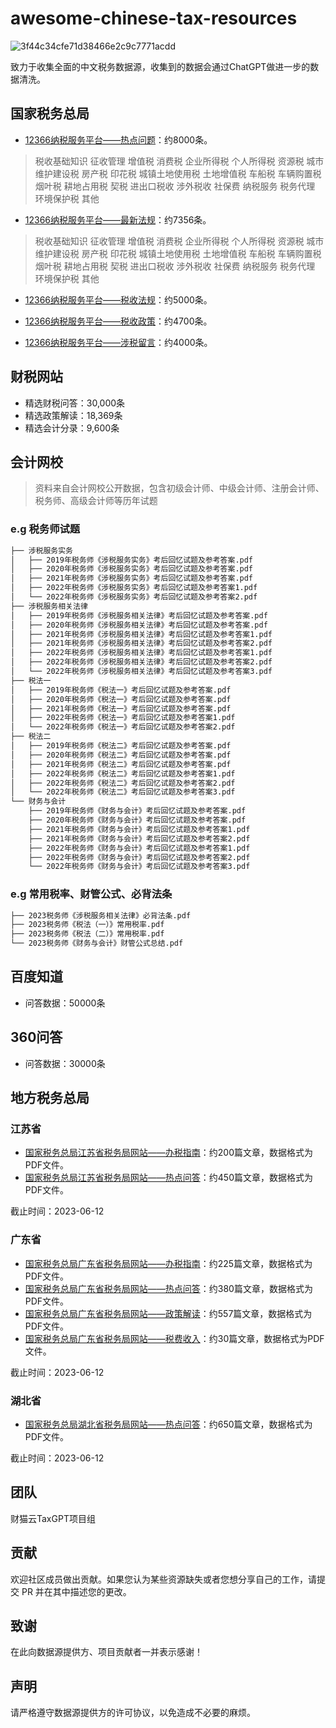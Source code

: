 # awesome-chinese-tax-resources
![3f44c34cfe71d38466e2c9c7771acdd](https://github.com/sk142857/awesome-chinese-tax-resources/assets/75599950/dd9b8211-b690-4192-901e-c88b0f93c29b)

致力于收集全面的中文税务数据源，收集到的数据会通过ChatGPT做进一步的数据清洗。

## 国家税务总局

- [12366纳税服务平台——热点问题](https://12366.chinatax.gov.cn)：约8000条。

> 税收基础知识 征收管理 增值税 消费税 企业所得税 个人所得税 资源税 城市维护建设税 房产税 印花税 城镇土地使用税 
土地增值税 车船税 车辆购置税 烟叶税 耕地占用税 契税 进出口税收 涉外税收 社保费 纳税服务 税务代理 环境保护税 其他

- [12366纳税服务平台——最新法规](https://12366.chinatax.gov.cn/sscx/zxfg)：约7356条。

> 税收基础知识 征收管理 增值税 消费税 企业所得税 个人所得税 资源税 城市维护建设税 房产税 印花税 城镇土地使用税 
土地增值税 车船税 车辆购置税 烟叶税 耕地占用税 契税 进出口税收 涉外税收 社保费 纳税服务 税务代理 环境保护税 其他

- [12366纳税服务平台——税收法规](https://12366.chinatax.gov.cn)：约5000条。

- [12366纳税服务平台——税收政策](https://12366.chinatax.gov.cn)：约4700条。

- [12366纳税服务平台——涉税留言](https://12366.chinatax.gov.cn)：约4000条。

## 财税网站

- 精选财税问答：30,000条
- 精选政策解读：18,369条
- 精选会计分录：9,600条

## 会计网校

> 资料来自会计网校公开数据，包含初级会计师、中级会计师、注册会计师、税务师、高级会计师等历年试题

### e.g 税务师试题
```bash
├── 涉税服务实务
│   ├── 2019年税务师《涉税服务实务》考后回忆试题及参考答案.pdf
│   ├── 2020年税务师《涉税服务实务》考后回忆试题及参考答案.pdf
│   ├── 2021年税务师《涉税服务实务》考后回忆试题及参考答案.pdf
│   ├── 2022年税务师《涉税服务实务》考后回忆试题及参考答案1.pdf
│   └── 2022年税务师《涉税服务实务》考后回忆试题及参考答案2.pdf
├── 涉税服务相关法律
│   ├── 2019年税务师《涉税服务相关法律》考后回忆试题及参考答案.pdf
│   ├── 2020年税务师《涉税服务相关法律》考后回忆试题及参考答案.pdf
│   ├── 2021年税务师《涉税服务相关法律》考后回忆试题及参考答案1.pdf
│   ├── 2021年税务师《涉税服务相关法律》考后回忆试题及参考答案2.pdf
│   ├── 2022年税务师《涉税服务相关法律》考后回忆试题及参考答案1.pdf
│   ├── 2022年税务师《涉税服务相关法律》考后回忆试题及参考答案2.pdf
│   └── 2022年税务师《涉税服务相关法律》考后回忆试题及参考答案3.pdf
├── 税法一
│   ├── 2019年税务师《税法一》考后回忆试题及参考答案.pdf
│   ├── 2020年税务师《税法一》考后回忆试题及参考答案.pdf
│   ├── 2021年税务师《税法一》考后回忆试题及参考答案.pdf
│   ├── 2022年税务师《税法一》考后回忆试题及参考答案1.pdf
│   └── 2022年税务师《税法一》考后回忆试题及参考答案2.pdf
├── 税法二
│   ├── 2019年税务师《税法二》考后回忆试题及参考答案.pdf
│   ├── 2020年税务师《税法二》考后回忆试题及参考答案.pdf
│   ├── 2021年税务师《税法二》考后回忆试题及参考答案.pdf
│   ├── 2022年税务师《税法二》考后回忆试题及参考答案1.pdf
│   ├── 2022年税务师《税法二》考后回忆试题及参考答案2.pdf
│   └── 2022年税务师《税法二》考后回忆试题及参考答案3.pdf
└── 财务与会计
    ├── 2019年税务师《财务与会计》考后回忆试题及参考答案.pdf
    ├── 2020年税务师《财务与会计》考后回忆试题及参考答案.pdf
    ├── 2021年税务师《财务与会计》考后回忆试题及参考答案1.pdf
    ├── 2021年税务师《财务与会计》考后回忆试题及参考答案2.pdf
    ├── 2022年税务师《财务与会计》考后回忆试题及参考答案1.pdf
    ├── 2022年税务师《财务与会计》考后回忆试题及参考答案2.pdf
    └── 2022年税务师《财务与会计》考后回忆试题及参考答案3.pdf
```
### e.g 常用税率、财管公式、必背法条

```bash
├── 2023税务师《涉税服务相关法律》必背法条.pdf
├── 2023税务师《税法（一）》常用税率.pdf
├── 2023税务师《税法（二）》常用税率.pdf
└── 2023税务师《财务与会计》财管公式总结.pdf
```

## 百度知道
- 问答数据：50000条

## 360问答
- 问答数据：30000条

## 地方税务总局

### 江苏省

- [国家税务总局江苏省税务局网站——办税指南](https://jiangsu.chinatax.gov.cn/)：约200篇文章，数据格式为PDF文件。
- [国家税务总局江苏省税务局网站——热点问答](https://jiangsu.chinatax.gov.cn/)：约450篇文章，数据格式为PDF文件。

截止时间：2023-06-12

### 广东省

- [国家税务总局广东省税务局网站——办税指南](https://jiangsu.chinatax.gov.cn/)：约225篇文章，数据格式为PDF文件。
- [国家税务总局广东省税务局网站——热点问答](https://jiangsu.chinatax.gov.cn/)：约380篇文章，数据格式为PDF文件。
- [国家税务总局广东省税务局网站——政策解读](https://jiangsu.chinatax.gov.cn/)：约557篇文章，数据格式为PDF文件。
- [国家税务总局广东省税务局网站——税费收入](https://jiangsu.chinatax.gov.cn/)：约30篇文章，数据格式为PDF文件。

截止时间：2023-06-12

### 湖北省

- [国家税务总局湖北省税务局网站——热点问答](https://jiangsu.chinatax.gov.cn/)：约650篇文章，数据格式为PDF文件。

截止时间：2023-06-12

## 团队

财猫云TaxGPT项目组

## 贡献

欢迎社区成员做出贡献。如果您认为某些资源缺失或者您想分享自己的工作，请提交 PR 并在其中描述您的更改。

## 致谢

在此向数据源提供方、项目贡献者一并表示感谢！

## 声明

请严格遵守数据源提供方的许可协议，以免造成不必要的麻烦。
